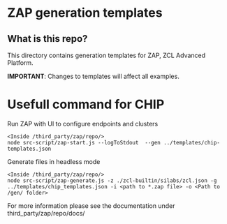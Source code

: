 # ZAP generation templates

## What is this repo?

This directory contains generation templates for ZAP, ZCL Advanced Platform.

**IMPORTANT**: Changes to templates will affect all examples.

# Usefull command for CHIP

Run ZAP with UI to configure endpoints and clusters

```
<Inside /third_party/zap/repo/>
node src-script/zap-start.js --logToStdout  --gen ../templates/chip-templates.json
```

Generate files in headless mode

```
<Inside /third_party/zap/repo/>
node src-script/zap-generate.js -z ./zcl-builtin/silabs/zcl.json -g ../templates/chip_templates.json -i <path to *.zap file> -o <Path to /gen/ folder>
```

For more information please see the documentation under
third_party/zap/repo/docs/
